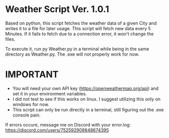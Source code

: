 # Weather Script Ver. 1.0.1

Based on python, this script fetches the weather data of a given City and writes it to a file for later usage. 
This script will fetch new data every 5 Minutes. If it fails to fetch due to a connection error, it won't change the files.

To execute it, run py Weather.py in a terminal while being in the same directory as Weather.py. The .exe will not properly work for now.

# IMPORTANT
- You will need your own API key (https://openweathermap.org/api) and set it in your environment variables.
- I did not test to see if this works on linux. I suggest utilizing this only on windows for now. 
- This script can only be run directly in a terminal, still figuring out the .exe console pain.

If errors occure, message me on Discord with your error.log:
<https://discord.com/users/752592909848674395>
